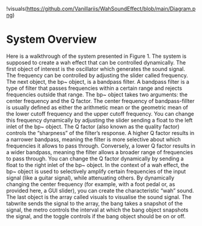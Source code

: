 !visuals(https://github.com/Vanillariis/WahSoundEffect/blob/main/Diagram.png)

# System Overview
Here is a walkthrough of the system presented in Figure 1. The system is supposed to create a wah effect that can be controlled dynamically.
The first object of interest is the oscillator which generates the sound signal. The frequency can be controlled by adjusting the slider called frequency. 
The next object, the bp~ object, is a bandpass filter. A bandpass filter is a type of filter that passes frequencies within a certain range and rejects frequencies outside that range. The bp~ object takes two arguments: the center frequency and the Q factor. The center frequency of bandpass-fillter is usually defined as either the arithmetic mean or the geometric mean of the lower cutoff frequency and the upper cutoff frequency. You can change this frequency dynamically by adjusting the slider sending a float to the left inlet of the bp~ object. The Q factor (also known as the quality factor) controls the “sharpness” of the filter’s response. A higher Q factor results in a narrower bandpass, meaning the filter is more selective about which frequencies it allows to pass through. Conversely, a lower Q factor results in a wider bandpass, meaning the filter allows a broader range of frequencies to pass through. You can change the Q factor dynamically by sending a float to the right inlet of the bp~ object.
In the context of a wah effect, the bp~ object is used to selectively amplify certain frequencies of the input signal (like a guitar signal), while attenuating others. By dynamically changing the center frequency (for example, with a foot pedal or, as provided here, a GUI slider), you can create the characteristic “wah” sound.
The last object is the array called visuals to visualise the sound signal. The tabwrite sends the signal to the array, the bang takes a snapshot of the signal, the metro controls the interval at which the bang object snapshots the signal, and the toggle controls if the bang object should be on or off. 
